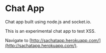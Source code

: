 Chat App
========

Chat app built using node.js and socket.io.

This is an experimental chat app to test XSS.

Navigate to [http://sachatapp.herokuapp.com/](http://sachatapp.herokuapp.com/).
